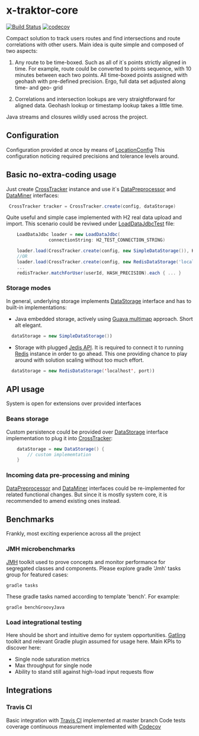 # x-traktor-core

[![Build Status](https://travis-ci.org/bearmug/x-traktor-core.svg?branch=master)](https://travis-ci.org/bearmug/x-traktor-core) [![codecov](https://codecov.io/gh/bearmug/x-traktor-core/branch/master/graph/badge.svg)](https://codecov.io/gh/bearmug/x-traktor-core)


Compact solution to track users routes and find intersections and route 
correlations with other users. Main idea is quite simple and composed of 
two aspects:

1. Any route to be time-boxed. Such as all of it`s points strictly 
aligned in time. For example, route could be converted to points 
sequence, with 10 minutes between each two points. All time-boxed
points assigned with geohash with pre-defined precision. Ergo, full
data set adjusted along time- and geo- grid

2. Correlations and intersection lookups are very straightforward for 
aligned data. Geohash lookup or timestamp lookup takes a little time.

Java streams and closures wildly used across the project. 

## Configuration
Configuration provided at once by means of [LocationConfig](/src/main/groovy/org/xtraktor/location/LocationConfig.groovy)
This configuration noticing required precisions and tolerance levels
around.

## Basic no-extra-coding usage
Just create [CrossTracker](/src/main/groovy/org/xtraktor/CrossTracker.groovy) instance and use it`s [DataPreprocessor](/src/main/java/org/xtraktor/DataPreprocessor.java) 
and [DataMiner](/src/main/java/org/xtraktor/DataMiner.java) interfaces:
```java
 CrossTracker tracker = CrossTracker.create(config, dataStorage)
```

Quite useful and simple case implemented with H2 real data upload and 
import. This scenario could be reviwed under [LoadDataJdbcTest](/src/test-commit/groovy/org/xtraktor/mining/LoadDataJdbcTest.groovy) file:
```groovy
    LoadDataJdbc loader = new LoadDataJdbc(
                connectionString: H2_TEST_CONNECTION_STRING)

    loader.load(CrossTracker.create(config, new SimpleDataStorage()), HASH_PRECISION)
    //OR
    loader.load(CrossTracker.create(config, new RedisDataStorage('localhost', port)), HASH_PRECISION)
    ...
    redisTracker.matchForUser(userId, HASH_PRECISION).each { ... }
```

### Storage modes
In general, underlying storage implements [DataStorage](/src/main/java/org/xtraktor/DataStorage.java) interface and
has to built-in implementations:
 * Java embedded storage, actively using [Guava multimap](https://google.github.io/guava/releases/19.0/api/docs/com/google/common/collect/Multimap.html) approach. Short
 alt elegant.
```java
  dataStorage = new SimpleDataStorage())
```
 * Storage with plugged [Jedis API](https://github.com/xetorthio/jedis). It is required to connect it to 
 running [Redis](http://redis.io/) instance in order to go ahead. This one providing 
 chance to play around with solution scaling without too much effort.
```java
  dataStorage = new RedisDataStorage('localhost', port))
```
 
## API usage
System is open for extensions over provided interfaces
### Beans storage
Custom persistence could be provided over [DataStorage](/src/main/java/org/xtraktor/DataStorage.java) interface 
implementation to plug it into [CrossTracker](/src/main/groovy/org/xtraktor/CrossTracker.groovy):
```java
    dataStorage = new DataStorage() {
        // custom implememtation
    }
```

### Incoming data pre-processing and mining
[DataPreprocessor](/src/main/java/org/xtraktor/DataPreprocessor.java) and [DataMiner](/src/main/java/org/xtraktor/DataMiner.java) interfaces
could be re-implemented for related functional changes. But since it is
mostly system core, it is recommended to amend existing ones instead.

## Benchmarks
Frankly, most exciting experience across all the project

### JMH microbenchmarks
[JMH](http://openjdk.java.net/projects/code-tools/jmh/) toolkit used to prove concepts and monitor performance for 
segregated classes and components. Please explore gradle 'Jmh' tasks
group for featured cases:
```
gradle tasks
```
These gradle tasks named according to template 'bench<WhichAspectMeasured>'.
For example:
```
gradle benchGroovyJava
```

### Load integrational testing
Here should be short and intuitive demo for system opportunities. 
[Gatling](https://github.com/gatling/gatling) toolkit and relevant Gradle plugin assumed for usage here.
Main KPIs to discover here:
 * Single node saturation metrics
 * Max throughput for single node
 * Ability to stand still against high-load input requests flow

## Integrations
### Travis CI
Basic integration with [Travis CI](https://travis-ci.org/bearmug/x-traktor-core) implemented at master branch
Code tests coverage continuous measurement implemented with [Codecov](https://codecov.io/gh/bearmug/x-traktor-core)
